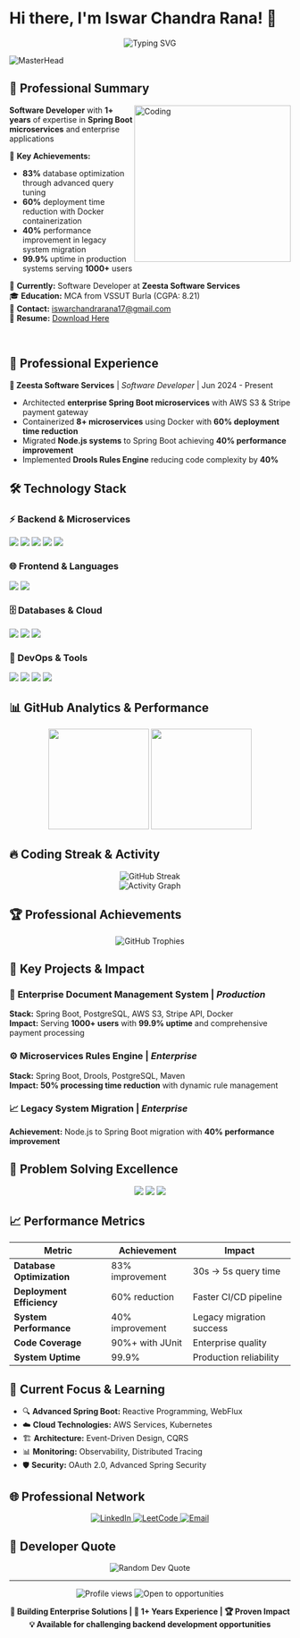 # Hi there, I'm Iswar Chandra Rana! 👋

<div align="center">
  <img src="https://readme-typing-svg.herokuapp.com?font=Fira+Code&pause=1000&color=00D9FF&width=600&lines=Senior+Software+Developer+%7C+Spring+Boot+Expert;Microservices+Architecture+%26+Enterprise+Solutions;1%2B+Years+Building+Production+Systems;83%25+Database+Optimization+%7C+99.9%25+Uptime;Always+Innovating+with+Latest+Technologies" alt="Typing SVG" />
</div>

![MasterHead](https://user-images.githubusercontent.com/66934377/223913733-deb1d974-787d-43c4-b60d-eff538aa161e.gif)

## 🚀 Professional Summary

<img align="right" alt="Coding" width="280" src="https://i.pinimg.com/originals/81/17/8b/81178b47a8598f0c81c4799f2cdd4057.gif">

**Software Developer** with **1+ years** of expertise in **Spring Boot microservices** and enterprise applications  

🎯 **Key Achievements:**
- **83%** database optimization through advanced query tuning
- **60%** deployment time reduction with Docker containerization  
- **40%** performance improvement in legacy system migration
- **99.9%** uptime in production systems serving **1000+** users

🏢 **Currently:** Software Developer at **Zeesta Software Services**  
🎓 **Education:** MCA from VSSUT Burla (CGPA: 8.21)  
📧 **Contact:** iswarchandrarana17@gmail.com  
📄 **Resume:** [Download Here](https://shorturl.at/dDJP6)

<br clear="right"/>

## 💼 Professional Experience

**🏢 Zeesta Software Services** | *Software Developer* | Jun 2024 - Present
- Architected **enterprise Spring Boot microservices** with AWS S3 & Stripe payment gateway
- Containerized **8+ microservices** using Docker with **60% deployment time reduction**
- Migrated **Node.js systems** to Spring Boot achieving **40% performance improvement**
- Implemented **Drools Rules Engine** reducing code complexity by **40%**

## 🛠️ Technology Stack

### ⚡ Backend & Microservices
<p align="left">
  <img src="https://skillicons.dev/icons?i=spring,java,nodejs,express" />
  <img src="https://img.shields.io/badge/Spring_Boot-6DB33F?style=for-the-badge&logo=spring-boot&logoColor=white"/>
  <img src="https://img.shields.io/badge/Spring_Security-6DB33F?style=for-the-badge&logo=spring-security&logoColor=white"/>
  <img src="https://img.shields.io/badge/Hibernate-59666C?style=for-the-badge&logo=hibernate&logoColor=white"/>
  <img src="https://img.shields.io/badge/JWT-000000?style=for-the-badge&logo=JSON%20web%20tokens&logoColor=white"/>
</p>

### 🌐 Frontend & Languages
<p align="left">
  <img src="https://skillicons.dev/icons?i=html,css,js,ts,angular,bootstrap" />
  <img src="https://img.shields.io/badge/Java_17/21-ED8B00?style=for-the-badge&logo=openjdk&logoColor=white"/>
</p>

### 🗄️ Databases & Cloud
<p align="left">
  <img src="https://skillicons.dev/icons?i=postgresql,mysql,aws" />
  <img src="https://img.shields.io/badge/AWS_S3-FF9900?style=for-the-badge&logo=amazon-aws&logoColor=white"/>
  <img src="https://img.shields.io/badge/QueryDSL-4285F4?style=for-the-badge&logo=google&logoColor=white"/>
</p>

### 🔧 DevOps & Tools
<p align="left">
  <img src="https://skillicons.dev/icons?i=docker,git,maven,postman" />
  <img src="https://img.shields.io/badge/Swagger-85EA2D?style=for-the-badge&logo=swagger&logoColor=black"/>
  <img src="https://img.shields.io/badge/JUnit5-25A162?style=for-the-badge&logo=junit5&logoColor=white"/>
  <img src="https://img.shields.io/badge/Stripe-008CDD?style=for-the-badge&logo=stripe&logoColor=white"/>
</p>

## 📊 GitHub Analytics & Performance

<div align="center">
  <img height="180em" src="https://github-readme-stats.vercel.app/api?username=Iswar-Ch-Rana&show_icons=true&theme=github_dark&include_all_commits=true&count_private=true&hide_border=true&bg_color=0d1117&title_color=58a6ff&icon_color=1f6feb&text_color=c9d1d9&custom_title=Iswar's%20GitHub%20Stats"/>
  <img height="180em" src="https://github-readme-stats.vercel.app/api/top-langs/?username=Iswar-Ch-Rana&layout=compact&langs_count=10&theme=github_dark&hide_border=true&bg_color=0d1117&title_color=58a6ff&text_color=c9d1d9&hide=html,css"/>
</div>

## 🔥 Coding Streak & Activity

<div align="center">
  <img src="https://github-readme-streak-stats.herokuapp.com/?user=Iswar-Ch-Rana&theme=github-dark-blue&hide_border=true&background=0d1117" alt="GitHub Streak" />
</div>

<div align="center">
  <img src="https://github-readme-activity-graph.vercel.app/graph?username=Iswar-Ch-Rana&theme=github-compact&hide_border=true&bg_color=0d1117&color=58a6ff&line=1f6feb&point=c9d1d9" alt="Activity Graph" />
</div>

## 🏆 Professional Achievements

<div align="center">
  <img src="https://github-profile-trophy.vercel.app/?username=Iswar-Ch-Rana&theme=darkhub&no-frame=true&no-bg=true&margin-w=4&column=4" alt="GitHub Trophies" />
</div>

## 🚀 Key Projects & Impact

### 🏢 **Enterprise Document Management System** | *Production*
**Stack:** Spring Boot, PostgreSQL, AWS S3, Stripe API, Docker  
**Impact:** Serving **1000+ users** with **99.9% uptime** and comprehensive payment processing

### ⚙️ **Microservices Rules Engine** | *Enterprise*  
**Stack:** Spring Boot, Drools, PostgreSQL, Maven  
**Impact:** **50% processing time reduction** with dynamic rule management

### 📈 **Legacy System Migration** | *Enterprise*
**Achievement:** Node.js to Spring Boot migration with **40% performance improvement**

## 💪 Problem Solving Excellence

<div align="center">
  <img src="https://img.shields.io/badge/LeetCode-200%2B%20Problems-FFA116?style=for-the-badge&logo=leetcode&logoColor=white"/>
  <img src="https://img.shields.io/badge/GeeksforGeeks-150%2B%20Problems-0F9D58?style=for-the-badge&logo=geeksforgeeks&logoColor=white"/>
  <img src="https://img.shields.io/badge/HackerRank-3⭐%20Problem%20Solving-2EC866?style=for-the-badge&logo=hackerrank&logoColor=white"/>
</div>

## 📈 Performance Metrics

<div align="center">

| Metric | Achievement | Impact |
|--------|-------------|---------|
| **Database Optimization** | 83% improvement | 30s → 5s query time |
| **Deployment Efficiency** | 60% reduction | Faster CI/CD pipeline |
| **System Performance** | 40% improvement | Legacy migration success |
| **Code Coverage** | 90%+ with JUnit | Enterprise quality |
| **System Uptime** | 99.9% | Production reliability |

</div>

## 🎯 Current Focus & Learning

- 🔍 **Advanced Spring Boot:** Reactive Programming, WebFlux
- ☁️ **Cloud Technologies:** AWS Services, Kubernetes
- 🏗️ **Architecture:** Event-Driven Design, CQRS
- 📊 **Monitoring:** Observability, Distributed Tracing
- 🛡️ **Security:** OAuth 2.0, Advanced Spring Security

## 🌐 Professional Network

<div align="center">
  <a href="https://www.linkedin.com/in/iswar-chandra-rana-48629b201/" target="_blank">
    <img src="https://img.shields.io/badge/LinkedIn-Connect%20with%20me-0077B5?style=for-the-badge&logo=linkedin&logoColor=white" alt="LinkedIn"/>
  </a>
  <a href="https://leetcode.com/iswar_2000/" target="_blank">
    <img src="https://img.shields.io/badge/LeetCode-200%2B%20Solved-FFA116?style=for-the-badge&logo=leetcode&logoColor=white" alt="LeetCode"/>
  </a>
  <a href="mailto:iswarchandrarana17@gmail.com" target="_blank">
    <img src="https://img.shields.io/badge/Email-Professional%20Contact-D14836?style=for-the-badge&logo=gmail&logoColor=white" alt="Email"/>
  </a>
</div>

## 💬 Developer Quote

<div align="center">
  <img src="https://quotes-github-readme.vercel.app/api?type=horizontal&theme=dark&border=true" alt="Random Dev Quote" />
</div>

---

<div align="center">
  <img src="https://komarev.com/ghpvc/?username=Iswar-Ch-Rana&label=Profile%20views&color=58a6ff&style=for-the-badge" alt="Profile views" />
  <img src="https://img.shields.io/badge/Open%20to-New%20Opportunities-brightgreen?style=for-the-badge" alt="Open to opportunities" />
</div>

<div align="center">
  
**🚀 Building Enterprise Solutions | 💼 1+ Years Experience | 🏆 Proven Impact**  
**💡 Available for challenging backend development opportunities**

</div>
